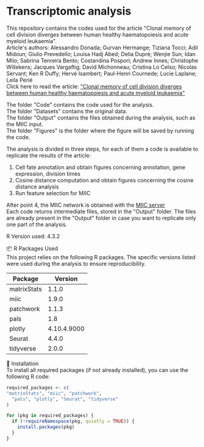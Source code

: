 # Transcriptomic analysis
This repository contains the codes used for the article "Clonal memory of cell division diverges between human healthy haematopoiesis and acute myeloid leukaemia".\
Article's authors: Alessandro Donada; Gurvan Hermange; Tiziana Tocci; Adil Midoun; Giulio Prevedello; Louisa Hadj Abed; Delia Dupré; Wenjie Sun; Idan Milo; Sabrina Tenreira Bento; Costandina Pospori; Andrew Innes; Christophe Willekens; Jacques Vargaftig; David Michonneau; Cristina Lo Celso; Nicolas Servant; Ken R Duffy; Hervé Isambert; Paul-Henri Cournede; Lucie Laplane; Leila Perié\
Click here to read the article: ["Clonal memory of cell division diverges between human healthy haematopoiesis and acute myeloid leukaemia"](https://www.biorxiv.org/content/10.1101/2025.06.24.660535v1)

The folder "Code" contains the code used for the analysis.\
The folder "Datasets" contains the original data.\
The folder "Output" contains the files obtained during the analysis, such as the MIIC input.\
The folder "Figures" is the folder where the figure will be saved by running the code.

The analysis is divided in three steps, for each of them a code is available to replicate the results of the article:
1. Cell fate annotation and obtain figures concerning annotation, gene expression, division times
2. Cosine distance computation and obtain figures concerning the cosine distance analysis
3. Run feature selection for MIIC 

After point 4, the MIIC network is obtained with the [MIIC server](https://miic.curie.fr/)\
Each code returns intermediate files, stored in the "Output" folder. The files are already present in the "Output" folder in case you want to replicate only one part of the analysis.

R Version used: 4.3.2

📦 R Packages Used \
This project relies on the following R packages. The specific versions listed were used during the analysis to ensure reproducibility.

| Package       | Version        |
|---------------|----------------|
| matrixStats   | 1.1.0          |
| miic          | 1.9.0          |
| patchwork     | 1.1.3          |
| pals          | 1.8            |
| plotly        | 4.10.4.9000    |
| Seurat        | 4.4.0          |
| tidyverse     | 2.0.0          |

🔧 Installation\
To install all required packages (if not already installed), you can use the following R code:

```r
required_packages <- c(
"matrixStats", "miic", "patchwork",
  "pals", "plotly", "Seurat", "tidyverse"
)

for (pkg in required_packages) {
  if (!requireNamespace(pkg, quietly = TRUE)) {
    install.packages(pkg)
  }
}
```


